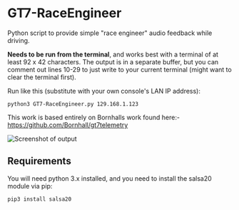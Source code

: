 # GT7-RaceEngineer
Python script to provide simple "race engineer" audio feedback while driving.

**Needs to be run from the terminal**, and works best with a terminal of at least 92 x 42 characters. The output is in a separate buffer, but you can comment out lines 10-29 to just write to your current terminal (might want to clear the terminal first).

Run like this (substitute with your own console's LAN IP address):

    python3 GT7-RaceEngineer.py 129.168.1.123

This work is based entirely on Bornhalls work found here:- https://github.com/Bornhall/gt7telemetry

![Screenshot of output](https://user-images.githubusercontent.com/3602224/182450262-56992d54-409d-4fb7-bfec-35b04dc7f6aa.png)

## Requirements
You will need python 3.x installed, and you need to install the salsa20 module via pip:

    pip3 install salsa20
